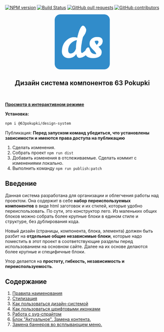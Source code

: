 [![NPM version](https://img.shields.io/npm/v/@63pokupki/design-system?color=green)](https://www.npmjs.com/package/@63pokupki/design-system) [![Build Status](https://travis-ci.com/63pokupki/design-system.svg?branch=master)](https://travis-ci.com/63pokupki/design-system) [![GitHub pull requests](https://img.shields.io/github/issues-pr-raw/63pokupki/design-system?color=cadetblue)](https://github.com/63pokupki/design-system/pulls) [![GitHub contributors](https://img.shields.io/github/contributors/63pokupki/design-system?color=%23318cca)](https://github.com/63pokupki/design-system/graphs/contributors)

<p align="center">
  <a href="https://63pokupki.github.io/design-system/">
    <img src="logo.png"></img>
  </a>
</p>

<h2 align="center">Дизайн система компонентов 63 Pokupki</h2>
<br>

**[Просмотр в интерактивном режиме](https://63pokupki.github.io/design-system/)**

**Установка:**
```bash
npm i @63pokupki/design-system
```

Публикация:
**Перед запуском команд убедиться, что установлены зависимости и имеются права доступа на публикацию**
1. Сделать изменения.
1. Собрать проект  ```npm run dist```
1. Добавить изменения в отслеживаемые. Сделать коммит с изменениями локально.
1. Выполнить команду ```npm run publish:patch```


## Введение
  Данная система разработана для организации и облегчения работы над проектом. 
  Она содержит в себе **набор переиспользуемых компонентов** в виде html заготовок и их стилей, которые удобно переиспользовать. По сути, это конструктор лего. Из маленьких общих блоков можно собрать более крупные блоки в едином стиле и структуре, без дублирования кода.

  Новый дизайн (страницы, компонента, блока, элемента) должен быть разбит на **отдельные общие независимые блоки**, которые надо поместить в этот проект в соответствующие разделы перед использованием на основном сайте.
  Далее на их основе делаются более крупные и специфичные блоки.

  Упор делается на **простоту, гибкость, независимость и переиспользуемость**.



## Содержание

1. [Правила наименования](./docs/naming.md)
1. [Стилизация](./docs/styling.md)
1. [Как пользоваться дизайн-системой](./docs/how.md)
1. [Как пользоваться шрифтовыми иконками](./docs/fonts-icons.md)
1. [Работа с svg-спрайтом](./docs/svg-sprite.md)
1. [Блок "Актуальное". Замена контента.](./docs/relevant-block.md)
1. [Замена баннеров во всплывающем меню.](./docs/menu-banners.md)
